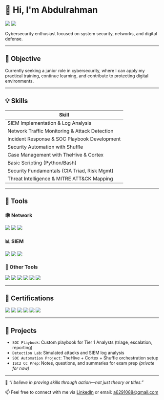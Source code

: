 # 👋 Hi, I'm Abdulrahman  
<a href="[https://www.linkedin.com/in/YOUR-LINKEDIN](http://www.linkedin.com/in/abd-alrahman-mobarak-b92122372)"><img src="https://img.shields.io/badge/-LinkedIn-0072b1?&style=for-the-badge&logo=linkedin&logoColor=white" /></a>
<a href="https://abdurahman.lovestoblog.com"><img src="https://img.shields.io/badge/-Portfolio-EF3B2D?&style=for-the-badge&logo=Portfolio&logoColor=white" /></a>

Cybersecurity enthusiast focused on system security, networks, and digital defense.


---

## 🎯 Objective

Currently seeking a junior role in cybersecurity, where I can apply my practical training, continue learning, and contribute to protecting digital environments.

---

## 💡 Skills

| Skill                                         |
|-----------------------------------------------|
| SIEM Implementation & Log Analysis            |
| Network Traffic Monitoring & Attack Detection |
| Incident Response & SOC Playbook Development	     | 
| Security Automation with Shuffle              |
| Case Management with TheHive & Cortex         |
| Basic Scripting (Python/Bash)  |
| Security Fundamentals (CIA Triad, Risk Mgmt)	 |
| Threat Intelligence & MITRE ATT&CK Mapping   | 
---

## 🧰 Tools

### 🕸️ Network
<div>
    <img src="https://img.shields.io/badge/-Wireshark-1679A7?&style=for-the-badge&logo=Wireshark&logoColor=white" />
    <img src="https://img.shields.io/badge/-Suricata-EF3B2D?&style=for-the-badge&logo=Suricata&logoColor=white" />
    <img src="https://img.shields.io/badge/-Nmap-563D7C?&style=for-the-badge&logo=Zeek&logoColor=white" />
</div>


### 📊 SIEM
<div>
    <img src="https://img.shields.io/badge/-Microsoft_Sentinel-0078D4?&style=for-the-badge&logo=Microsoft&logoColor=white" />
    <img src="https://img.shields.io/badge/-Splunk-000000?&style=for-the-badge&logo=Splunk&logoColor=white" />
    <img src="https://img.shields.io/badge/-Elastic-005571?&style=for-the-badge&logo=Elastic&logoColor=white" />
</div>

### 🔧 Other Tools
<div>
    <img src="https://img.shields.io/badge/-TheHive-000000?&style=for-the-badge&logoColor=white" />
    <img src="https://img.shields.io/badge/-Shuffle_SOAR-5A2D81?&style=for-the-badge&logoColor=white" />
    <img src="https://img.shields.io/badge/-CyberChef-00758F?&style=for-the-badge&logoColor=white" />
    <img src="https://img.shields.io/badge/-BeeF-000000?&style=for-the-badge&logoColor=white" />
    <img src="https://img.shields.io/badge/-SET-005571?&style=for-the-badge&logo=Elastic&logoColor=white" />
    <img src="https://img.shields.io/badge/-Hashcat-34A853?&style=for-the-badge&logo=ISC2&logoColor=white" />
</div>

---

## 🧾 Certifications

<div>
    <img src="https://img.shields.io/badge/-Google_Cybersecurity_Professional-4285F4?&style=for-the-badge&logo=google&logoColor=white" />
    <img src="https://img.shields.io/badge/-Cisco_Cybersecurity-1D9BF0?&style=for-the-badge&logo=Cisco&logoColor=white" />
    <img src="https://img.shields.io/badge/-Qualys_Cyber_Labs-E00000?&style=for-the-badge&logo=Qualys&logoColor=white" />
    <img src="https://img.shields.io/badge/-Forage_Cybersecurity_Internships-212121?&style=for-the-badge&logo=theforage&logoColor=white" />
    <img src="https://img.shields.io/badge/-ISC2_CC-34A853?&style=for-the-badge&logo=ISC2&logoColor=white" />
    <img src="https://img.shields.io/badge/-Hashcat-005073?&style=for-the-badge&logo=Cisco&logoColor=white" />
</div>

---

## 📂 Projects

- `SOC Playbook`: Custom playbook for Tier 1 Analysts (triage, escalation, reporting)
- `Detection Lab`: Simulated attacks and SIEM log analysis
- `SOC Automation Project`: TheHive + Cortex + Shuffle orchestration setup
- `ISC2 CC Prep`: Notes, questions, and summaries for exam prep *(private for now)*

---

💬 *“I believe in proving skills through action—not just theory or titles.”*

📫 Feel free to connect with me via [LinkedIn](https://linkedin.com/in/YOUR-LINKEDIN) or email: a6291088@gmail.com
